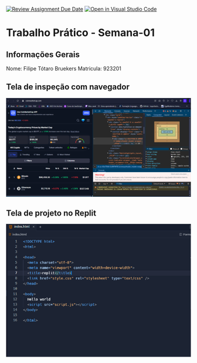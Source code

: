 [![Review Assignment Due Date](https://classroom.github.com/assets/deadline-readme-button-22041afd0340ce965d47ae6ef1cefeee28c7c493a6346c4f15d667ab976d596c.svg)](https://classroom.github.com/a/egWsXDcZ)
[![Open in Visual Studio Code](https://classroom.github.com/assets/open-in-vscode-2e0aaae1b6195c2367325f4f02e2d04e9abb55f0b24a779b69b11b9e10269abc.svg)](https://classroom.github.com/online_ide?assignment_repo_id=18296472&assignment_repo_type=AssignmentRepo)
# Trabalho Prático - Semana-01

## Informações Gerais
Nome: Filipe Tótaro Bruekers
Matricula: 923201

## Tela de inspeção com navegador
<img src="coin.png" alt="">

## Tela de projeto no Replit
<img src="replit.png" alt="">

